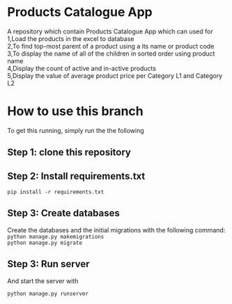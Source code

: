 # Products Catalogue App

A repository which contain Products Catalogue App which can used for </br>
1,Load the products in the  excel to database</br>
2,To find top-most parent of a product  using a its name or product code</br>
3,To display the name of all of the children in sorted order  using product name</br>
4,Display the count of active and in-active products</br>
5,Display the value of average product price per Category L1 and Category L2</br>


# How to use this branch



To get this running, simply run the  the following 


## Step 1: clone this repository
## Step 2: Install requirements.txt

`pip install -r requirements.txt`

## Step 3: Create databases

Create the databases and the initial migrations with the following command:</br>
`python manage.py makemigrations`</br>
`python manage.py migrate`

## Step 3: Run server

And start the server with 

`python manage.py runserver`


